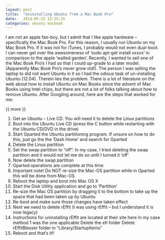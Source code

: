 ```yaml
---
layout: post
title:  "Uninstalling Ubuntu from a Mac Book Pro"
date:   2014-05-22 12:35:35
categories: ubuntu macbook
---
```


I am not an apple fan-boy, but I admit that I like apple hardware – specifically the Mac Book Pro. For this reason, I usually run 
Ubuntu on my Mac Book Pro. If it was not for iTunes, I probably would not even dual-boot. I can never get over the awesomeness of 
‘sudo apt-get install xxxxx’ in comparison to the apple ‘walled garden’. Recently, I wanted to sell one of the Mac Book Pro’s I had 
so that  I could up-grade to a later model. (Apparently Mac Book Pro’s never grow old!). The person I was selling the laptop to did not 
want Ubuntu in it so I had the odious task of un-installing Ubuntu (12.04). Therein lies the problem. There is a lot of literature on 
the web about how to install Ubuntu on Mac Books since the advent of Mac Books using Intel chips, but there are not a lot of folks 
talking about how to remove Ubuntu. After Googling around, here are the steps that worked for me:

{{ more }}


1. Get an Ubuntu – Live CD. You will need it to delete the Linux partitions
2. Boot into the Ubuntu Live CD (press the C button while restarting with the Ubuntu CD/DVD in the drive)
3. Start Gparted the Ubuntu partitioning program. If unsure on how to do this, just go the the ‘Dash Home’ and search for Gparted
4. Delete the Linux partition
5. Set the swap partition to “off”. In my case, I tried deleting the swap partition and it would not let me do so until I turned it ‘off’
6. Now delete the swap partition
7. Gparted operations are complete at this time
8. Important note! Do NOT re-size the Mac-OS partition while in Gparted this will be done from Mac-OS
9. Reboot the laptop and boot into Mac OS X
10. Start the Disk Utility application and go to ‘Partition’
11. Re-size the Mac OS partition by dragging it to the bottom to take up the space that had been taken up by Ubuntu
12. Re-boot and make sure those changes have taken effect
13. Next we need to delete rEffit (I was using rEffit – but  I understand it is now legacy)
14. Instructions for uninstalling rEffit are located at their site here
    In my case method 1 was the one applicable
    Delete the efi folder
    Delete rEffitBlesser folder in “Library/StartupItems”
15. Reboot and that’s it!!
